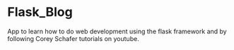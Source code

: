 # Flask_Blog

App to learn how to do web development using the flask framework and by following Corey Schafer tutorials on youtube.
